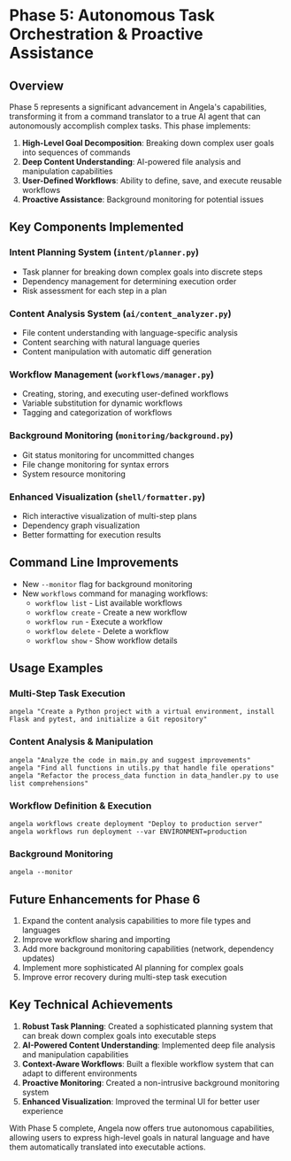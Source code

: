 # Phase 5: Autonomous Task Orchestration & Proactive Assistance

## Overview
Phase 5 represents a significant advancement in Angela's capabilities, transforming it from a command translator to a true AI agent that can autonomously accomplish complex tasks. This phase implements:

1. **High-Level Goal Decomposition**: Breaking down complex user goals into sequences of commands
2. **Deep Content Understanding**: AI-powered file analysis and manipulation capabilities
3. **User-Defined Workflows**: Ability to define, save, and execute reusable workflows
4. **Proactive Assistance**: Background monitoring for potential issues

## Key Components Implemented

### Intent Planning System (`intent/planner.py`)
- Task planner for breaking down complex goals into discrete steps
- Dependency management for determining execution order
- Risk assessment for each step in a plan

### Content Analysis System (`ai/content_analyzer.py`)
- File content understanding with language-specific analysis
- Content searching with natural language queries
- Content manipulation with automatic diff generation

### Workflow Management (`workflows/manager.py`)
- Creating, storing, and executing user-defined workflows
- Variable substitution for dynamic workflows
- Tagging and categorization of workflows

### Background Monitoring (`monitoring/background.py`)
- Git status monitoring for uncommitted changes
- File change monitoring for syntax errors
- System resource monitoring

### Enhanced Visualization (`shell/formatter.py`)
- Rich interactive visualization of multi-step plans
- Dependency graph visualization
- Better formatting for execution results

## Command Line Improvements
- New `--monitor` flag for background monitoring
- New `workflows` command for managing workflows:
  - `workflow list` - List available workflows
  - `workflow create` - Create a new workflow
  - `workflow run` - Execute a workflow
  - `workflow delete` - Delete a workflow
  - `workflow show` - Show workflow details

## Usage Examples

### Multi-Step Task Execution
```
angela "Create a Python project with a virtual environment, install Flask and pytest, and initialize a Git repository"
```

### Content Analysis & Manipulation
```
angela "Analyze the code in main.py and suggest improvements"
angela "Find all functions in utils.py that handle file operations"
angela "Refactor the process_data function in data_handler.py to use list comprehensions"
```

### Workflow Definition & Execution
```
angela workflows create deployment "Deploy to production server"
angela workflows run deployment --var ENVIRONMENT=production
```

### Background Monitoring
```
angela --monitor
```

## Future Enhancements for Phase 6
1. Expand the content analysis capabilities to more file types and languages
2. Improve workflow sharing and importing
3. Add more background monitoring capabilities (network, dependency updates)
4. Implement more sophisticated AI planning for complex goals
5. Improve error recovery during multi-step task execution

## Key Technical Achievements
1. **Robust Task Planning**: Created a sophisticated planning system that can break down complex goals into executable steps
2. **AI-Powered Content Understanding**: Implemented deep file analysis and manipulation capabilities
3. **Context-Aware Workflows**: Built a flexible workflow system that can adapt to different environments
4. **Proactive Monitoring**: Created a non-intrusive background monitoring system
5. **Enhanced Visualization**: Improved the terminal UI for better user experience

With Phase 5 complete, Angela now offers true autonomous capabilities, allowing users to express high-level goals in natural language and have them automatically translated into executable actions.
